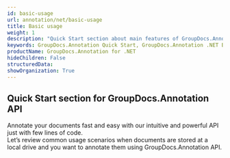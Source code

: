 ```yaml
---
id: basic-usage
url: annotation/net/basic-usage
title: Basic usage
weight: 1
description: "Quick Start section about main features of GroupDocs.Annotation API, describes how to annotate documents with just couple lines of code."
keywords: GroupDocs.Annotation Quick Start, GroupDocs.Annotation .NET Basic Usage, GroupDocs.Annotation Quick Start C#, GroupDocs.Annotation Get Started
productName: GroupDocs.Annotation for .NET
hideChildren: False
structuredData:
showOrganization: True
---
```

## Quick Start section for GroupDocs.Annotation API

Annotate your documents fast and easy with our intuitive and powerful API just with few lines of code.  
Let’s review common usage scenarios when documents are stored at a local drive and you want to annotate them using GroupDocs.Annotation API.
